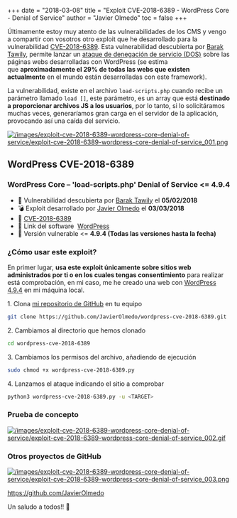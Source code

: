 +++
date = "2018-03-08"
title = "Exploit CVE-2018-6389 - WordPress Core - Denial of Service"
author = "Javier Olmedo"
toc = false
+++

Últimamente estoy muy atento de las vulnerabilidades de los CMS y vengo a compartir con vosotros otro exploit que he desarrollado para la vulnerabilidad [CVE-2018-6389](https://www.certsi.es/alerta-temprana/vulnerabilidades/cve-2018-6389). Esta vulnerabilidad descubierta por [Barak Tawily](http://baraktawily.blogspot.com.es/), permite lanzar un [ataque de denegación de servicio (DOS)](https://es.wikipedia.org/wiki/Ataque_de_denegaci%C3%B3n_de_servicio) sobre las páginas webs desarrolladas con WordPress (se estima que **aproximadamente el 29% de todas las webs que existen actualmente** en el mundo están desarrolladas con este framework).

La vulnerabilidad, existe en el archivo `load-scripts.php` cuando recibe un parámetro llamado `load []`, este parámetro, es un array que está **destinado a proporcionar archivos JS a los usuarios**, por lo tanto, si lo solicitáramos muchas veces, generaríamos gran carga en el servidor de la aplicación, provocando así una caída del servicio.

[![/images/exploit-cve-2018-6389-wordpress-core-denial-of-service/exploit-cve-2018-6389-wordpress-core-denial-of-service_001.png](/images/exploit-cve-2018-6389-wordpress-core-denial-of-service/exploit-cve-2018-6389-wordpress-core-denial-of-service_001.png)](/images/exploit-cve-2018-6389-wordpress-core-denial-of-service/exploit-cve-2018-6389-wordpress-core-denial-of-service_001.png)

## WordPress CVE-2018-6389

### WordPress Core – 'load-scripts.php' Denial of Service <= 4.9.4

- 📅 Vulnerabilidad descubierta por [Barak Tawily](http://baraktawily.blogspot.com.es/) el **05/02/2018**
- 💣 Exploit desarrollado por [Javier Olmedo](https://twitter.com/JJavierOlmedo) el **03/03/2018**
- 🐛 [CVE-2018-6389](https://www.certsi.es/en/early-warning/vulnerabilities/cve-2018-6389)
- 🔗 Link del software  [WordPress](https://wordpress.org/)
- 🐞 Versión vulnerable <= **4.9.4 (Todas las versiones hasta la fecha)**

### ¿Cómo usar este exploit?

En primer lugar, **usa este exploit únicamente sobre sitios web administrados por ti o en los cuales tengas consentimiento** para realizar está comprobación, en mi caso, me he creado una web con [WordPress 4.9.4](https://wordpress.org/download/) en mi máquina local.

1. Clona [mi repositorio de GitHub](https://github.com/JavierOlmedo/wordpress-cve-2018-6389) en tu equipo

```bash
git clone https://github.com/JavierOlmedo/wordpress-cve-2018-6389.git
```

2. Cambiamos al directorio que hemos clonado

```bash
cd wordpress-cve-2018-6389
```

3. Cambiamos los permisos del archivo, añadiendo de ejecución

```bash
sudo chmod +x wordpress-cve-2018-6389.py
```

4. Lanzamos el ataque indicando el sitio a comprobar

```bash
python3 wordpress-cve-2018-6389.py -u <TARGET>
```

### Prueba de concepto

[![/images/exploit-cve-2018-6389-wordpress-core-denial-of-service/exploit-cve-2018-6389-wordpress-core-denial-of-service_002.gif](/images/exploit-cve-2018-6389-wordpress-core-denial-of-service/exploit-cve-2018-6389-wordpress-core-denial-of-service_002.gif)](/images/exploit-cve-2018-6389-wordpress-core-denial-of-service/exploit-cve-2018-6389-wordpress-core-denial-of-service_002.gif)

### Otros proyectos de GitHub

[![/images/exploit-cve-2018-6389-wordpress-core-denial-of-service/exploit-cve-2018-6389-wordpress-core-denial-of-service_003.png](/images/exploit-cve-2018-6389-wordpress-core-denial-of-service/exploit-cve-2018-6389-wordpress-core-denial-of-service_003.png)](/images/exploit-cve-2018-6389-wordpress-core-denial-of-service/exploit-cve-2018-6389-wordpress-core-denial-of-service_003.png)

https://github.com/JavierOlmedo

Un saludo a todos!! 👋